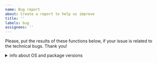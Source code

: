 ```yaml
---
name: Bug report
about: Create a report to help us improve
title: ''
labels: bug
assignees: ''
---
```


Please, put the results of these functions below, if your issue is related to the technical bugs. Thank you!

<details> <summary> info about OS and package versions </summary>
```
sessionInfo()$R.version$platform
sessionInfo()$R.version$version.string
packageVersion("rmarkdown")
packageVersion("lingglosses")
```
</details>
